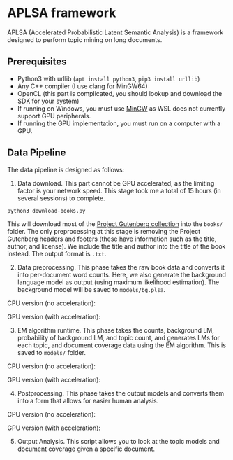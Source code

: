 # APLSA framework

APLSA (Accelerated Probabilistic Latent Semantic Analysis) is a framework designed to perform topic mining on long documents. 

## Prerequisites
- Python3 with urllib (`apt install python3`, `pip3 install urllib`)
- Any C++ compiler (I use clang for MinGW64)
- OpenCL (this part is complicated, you should lookup and download the SDK for your system)
- If running on Windows, you must use [MinGW](https://www.mingw-w64.org/) as WSL does not currently support GPU peripherals.
- If running the GPU implementation, you must run on a computer with a GPU.


## Data Pipeline

The data pipeline is designed as follows:

1. Data download. This part cannot be GPU accelerated, as the limiting factor is your network speed. This stage took me a total of 15 hours (in several sessions) to complete.

`python3 download-books.py`

This will download most of the [Project Gutenberg collection](https://www.gutenberg.org/) into the `books/` folder. The only preprocessing at this stage is removing the Project Gutenberg headers and footers (these have information such as the title, author, and license). We include the title and author into the title of the book instead. The output format is `.txt`.

2. Data preprocessing. This phase takes the raw book data and converts it into per-document word counts. Here, we also generate the background language model as output (using maximum likelihood estimation). The background model will be saved to `models/bg.plsa`.

CPU version (no acceleration):

GPU version (with acceleration):

3. EM algorithm runtime. This phase takes the counts, background LM, probability of background LM, and topic count, and generates LMs for each topic, and document coverage data using the EM algorithm. This is saved to `models/` folder.

CPU version (no acceleration):

GPU version (with acceleration):

4. Postprocessing. This phase takes the output models and converts them into a form that allows for easier human analysis.

CPU version (no acceleration):

GPU version (with acceleration):

5. Output Analysis. This script allows you to look at the topic models and document coverage given a specific document.